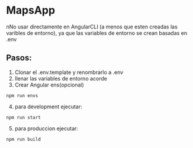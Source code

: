 # MapsApp
nNo usar directamente en AngularCLI (a menos que esten creadas las varibles de entorno), ya que las variables de entorno se crean basadas en .env

## Pasos:
1. Clonar el .env.template y renombrarlo a .env
2. llenar las variables de entorno acorde
3. Crear Angular ens(opcional)

```
npm run envs
```
4. para development ejecutar:
```
npm run start
```
5. para produccion ejecutar:
```
npm run build
```
